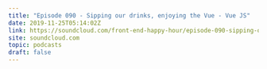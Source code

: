 ```yaml
---
title: "Episode 090 - Sipping our drinks, enjoying the Vue - Vue JS"
date: 2019-11-25T05:14:02Z
link: https://soundcloud.com/front-end-happy-hour/episode-090-sipping-our-drinks-enjoying-the-vue-vue-js?utm_medium=RSS&utm_source=hune
site: soundcloud.com
topic: podcasts 
draft: false
---
```

